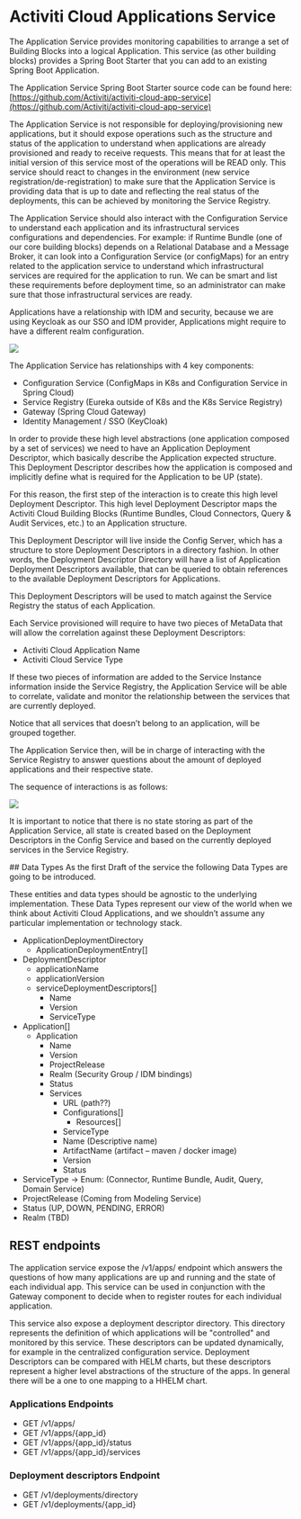 # Activiti Cloud Applications Service

The Application Service provides monitoring capabilities to arrange a set of Building Blocks into a logical Application. This service \(as other building blocks\) provides a Spring Boot Starter that you can add to an existing Spring Boot Application.

The Application Service Spring Boot Starter source code can be found here: [https://github.com/Activiti/activiti-cloud-app-service](https://github.com/Activiti/activiti-cloud-app-service)

The Application Service is not responsible for deploying/provisioning new applications, but it should expose operations such as the structure and status of the application to understand when applications are already provisioned and ready to receive requests. This means that for at least the initial version of this service most of the operations will be READ only. This service should react to changes in the environment (new service registration/de-registration) to make sure that the Application Service is providing data that is up to date and reflecting the real status of the deployments, this can be achieved by monitoring the Service Registry.

The Application Service should also interact with the Configuration Service to understand each application and its infrastructural services configurations and dependencies. For example: if  Runtime Bundle (one of our core building blocks) depends on a Relational Database and a Message Broker, it can look into a Configuration Service (or configMaps) for an entry related to the application service to understand which infrastructural services are required for the application to run. We can be smart and list these requirements before deployment time, so an administrator can make sure that those infrastructural services are ready.

Applications have a relationship with IDM and security, because we are using Keycloak as our SSO and IDM provider, Applications might require to have a different realm configuration.

![](../../assets/application-service-diagram.png)

The Application Service has relationships with 4 key components:

- Configuration Service (ConfigMaps in K8s and Configuration Service in Spring Cloud)
- Service Registry (Eureka outside of K8s and the K8s Service Registry)
- Gateway (Spring Cloud Gateway)
- Identity Management / SSO (KeyCloak)

In order to provide these high level abstractions (one application composed by a set of services) we need to have an Application Deployment Descriptor, which basically describe the Application expected structure. This Deployment Descriptor describes how the application is composed and implicitly define what is required for the Application to be UP (state).

For this reason, the first step of the interaction is to create this high level Deployment Descriptor.  This high level Deployment Descriptor maps the Activiti Cloud Building Blocks (Runtime Bundles, Cloud Connectors, Query & Audit Services, etc.) to an Application structure.

This Deployment Descriptor will live inside the Config Server, which has a structure to store Deployment Descriptors in a directory fashion. In other words, the Deployment Descriptor Directory will have a list of Application Deployment Descriptors available, that can be queried to obtain references to the available Deployment Descriptors for Applications.

This Deployment Descriptors will be used to match against the Service Registry the status of each Application.

Each Service provisioned will require to have two pieces of MetaData that will allow the correlation against these Deployment Descriptors:

- Activiti Cloud Application Name
- Activiti Cloud Service Type

If these two pieces of information are added to the Service Instance information inside the Service Registry, the Application Service will be able to correlate, validate and monitor the relationship between the services that are currently deployed.

Notice that all services that doesn’t belong to an application, will be grouped together.

The Application Service then, will be in charge of interacting with the Service Registry to answer questions about the amount of deployed applications and their respective state.

The sequence of interactions is as follows:

![](../../assets/application-service-cycle.png)

It is important to notice that there is no state storing as part of the Application Service, all state is created based on the Deployment Descriptors in the Config Service and based on the currently deployed services in the Service Registry.

## Data Types
As the first Draft of the service the following Data Types are going to be introduced.

These entities and data types should be agnostic to the underlying implementation. These Data Types represent our view of the world when we think about Activiti Cloud Applications, and we shouldn’t assume any particular implementation or technology stack.

- ApplicationDeploymentDirectory
    - ApplicationDeploymentEntry[]
- DeploymentDescriptor
    - applicationName
    - applicationVersion
    - serviceDeploymentDescriptors[]
      - Name
      - Version
      - ServiceType
- Application[]
  - Application
    - Name
    - Version
    - ProjectRelease
    - Realm (Security Group / IDM bindings)
    - Status
    - Services
      - URL (path??)
      - Configurations[]
        - Resources[]
      - ServiceType
      - Name (Descriptive name)
      - ArtifactName (artifact – maven / docker image)
      - Version
      - Status
- ServiceType -> Enum:  (Connector, Runtime Bundle, Audit, Query, Domain Service)
- ProjectRelease (Coming from Modeling Service)
- Status (UP, DOWN, PENDING, ERROR)
- Realm (TBD)

## REST endpoints

The application service expose the /v1/apps/ endpoint which answers the questions of how many applications are up and running and the state of each individual app. This service can be used in conjunction with the Gateway component to decide when to register routes for each individual application.

This service also expose a deployment descriptor directory. This directory represents the definition of which applications will be "controlled" and monitored by this service. These descriptors can be updated dynamically, for example in the centralized configuration service. Deployment Descriptors can be compared with HELM charts, but these descriptors represent a higher level abstractions of the structure of the apps. In general there will be a one to one mapping to a HHELM chart.

### Applications Endpoints

* GET /v1/apps/
* GET /v1/apps/{app\_id}
* GET /v1/apps/{app\_id}/status
* GET /v1/apps/{app\_id}/services

### Deployment descriptors Endpoint

* GET /v1/deployments/directory
* GET /v1/deployments/{app\_id}

